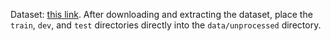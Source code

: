 Dataset: [this link](https://www.kaggle.com/datasets/googleai/pfam-seed-random-split).
After downloading and extracting the dataset, place the `train`, `dev`, and `test` directories directly into the `data/unprocessed` directory.
